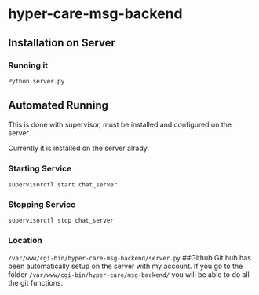 # hyper-care-msg-backend

## Installation on Server
### Running it
`Python server.py`
## Automated Running
This is done with supervisor, must be installed and configured on the server. 

Currently it is installed on the server alrady. 
### Starting Service 
`supervisorctl start chat_server`
### Stopping Service
`supervisorctl stop chat_server`
### Location
`/var/www/cgi-bin/hyper-care-msg-backend/server.py`
##Github
Git hub has been automatically setup on the server with my account. 
If you go to the folder
`/var/www/cgi-bin/hyper-care/msg-backend/`
you will be able to do all the git functions.



